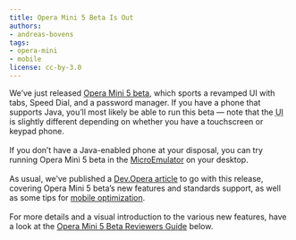 ```yaml
---
title: Opera Mini 5 Beta Is Out
authors:
- andreas-bovens
tags:
- opera-mini
- mobile
license: cc-by-3.0
---
```

We’ve just released <a href="https://www.opera.com/mini/next/">Opera Mini 5 beta</a>, which sports a revamped UI with tabs, Speed Dial, and a password manager. If you have a phone that supports Java, you’ll most likely be able to run this beta — note that the <abbr title="User Interface">UI</abbr> is slightly different depending on whether you have a touchscreen or keypad phone. <br/><br/>If you don’t have a Java-enabled phone at your disposal, you can try running Opera Mini 5 beta in the <a href="http://www.flickr.com/photos/redux/3925099775/">MicroEmulator</a> on your desktop.<br/><br/>As usual, we’ve published a <a href="https://dev.opera.com/articles/view/opera-mini-5-beta-developers/">Dev.Opera article</a> to go with this release, covering Opera Mini 5 beta’s new features and standards support, as well as some tips for <a href="https://dev.opera.com/articles/view/opera-mini-5-beta-developers/#optimizing">mobile optimization</a>. <br/><br/>For more details and a visual introduction to the various new features, have a look at the <a href="https://www.youtube.com/watch?v=joBaCW8abNE">Opera Mini 5 Beta Reviewers Guide</a> below.<br/><br/><object width="425" height="344"><param name="movie" value="https://www.youtube.com/v/joBaCW8abNE&amp;hl=en&amp;fs=1&amp;rel=0" /><param name="allowFullScreen" value="true" /><param name="allowscriptaccess" value="never" /><embed src="https://www.youtube.com/v/joBaCW8abNE&amp;hl=en&amp;fs=1&amp;rel=0" type="application/x-shockwave-flash" allowfullscreen="true" width="425" height="344" allowscriptaccess="never" /></object><br/><br/>

